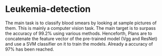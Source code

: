 # Leukemia-detection

The main task is to classify blood smears by looking at sample pictures of them. This is mainly a computer vision task. The main target is
to surpass the accuracy of 99.2% using various methods.
Henceforth, Plans are to concatenate the feature vector of the pre-trained model (Vgg and ResNet) and use a SVM classifier on it to train the models.
Already a accuracy of 97% has been reached.
